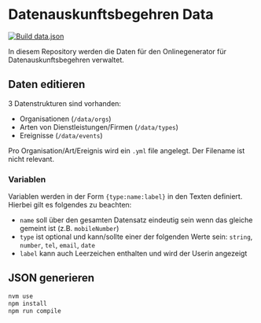 # Datenauskunftsbegehren Data
[![Build data.json](https://github.com/DigitaleGesellschaft/Datenauskunftsbegehren-Data/actions/workflows/deployStaging.yml/badge.svg?branch=main)](https://github.com/DigitaleGesellschaft/Datenauskunftsbegehren-Data/actions/workflows/deployStaging.yml)

In diesem Repository werden die Daten für den Onlinegenerator für Datenauskunftsbegehren verwaltet.

## Daten editieren
3 Datenstrukturen sind vorhanden:
- Organisationen (`/data/orgs`)
- Arten von Dienstleistungen/Firmen (`/data/types`)
- Ereignisse (`/data/events`)

Pro Organisation/Art/Ereignis wird ein `.yml` file angelegt. Der Filename ist nicht relevant.

### Variablen
Variablen werden in der Form `{type:name:label}` in den Texten definiert. Hierbei gilt es folgendes zu beachten:
- `name` soll über den gesamten Datensatz eindeutig sein wenn das gleiche gemeint ist (z.B. `mobileNumber`)
- `type` ist optional und kann/sollte einer der folgenden Werte sein: `string`, `number`, `tel`, `email`, `date`
- `label` kann auch Leerzeichen enthalten und wird der Userin angezeigt

## JSON generieren
```bash
nvm use
npm install
npm run compile
```
